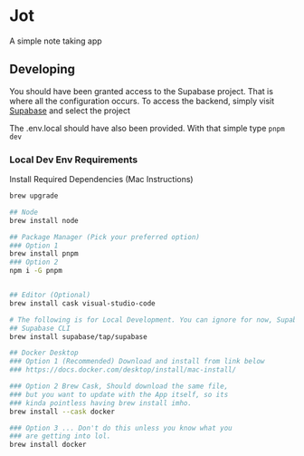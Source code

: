 # Jot

A simple note taking app

## Developing

You should have been granted access to the Supabase project. That is where all the configuration occurs.
To access the backend, simply visit [Supabase](https://supabase.com/dashboard/) and select the project

The .env.local should have also been provided. With that simple type `pnpm dev`

### Local Dev Env Requirements

Install Required Dependencies (Mac Instructions)

```bash
brew upgrade

## Node
brew install node

## Package Manager (Pick your preferred option)
### Option 1
brew install pnpm
### Option 2
npm i -G pnpm


## Editor (Optional)
brew install cask visual-studio-code

# The following is for Local Development. You can ignore for now, Supabase CLI needs some work to reconcile the platform with local.
## Supabase CLI
brew install supabase/tap/supabase

## Docker Desktop
### Option 1 (Recommended) Download and install from link below
### https://docs.docker.com/desktop/install/mac-install/

### Option 2 Brew Cask, Should download the same file,
### but you want to update with the App itself, so its
### kinda pointless having brew install imho.
brew install --cask docker

### Option 3 ... Don't do this unless you know what you
### are getting into lol.
brew install docker


```
